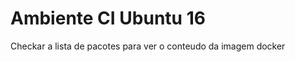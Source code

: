 Ambiente CI Ubuntu 16
=====================

Checkar a lista de pacotes para ver o conteudo da imagem docker
